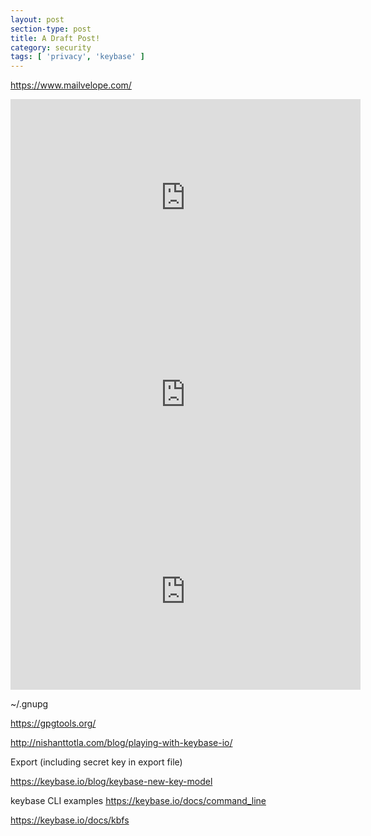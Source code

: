 ```yaml
---
layout: post
section-type: post
title: A Draft Post!
category: security
tags: [ 'privacy', 'keybase' ]
---
```


https://www.mailvelope.com/

<iframe width="560" height="315" src="https://www.youtube.com/embed/RRZiERo172k" frameborder="0" allowfullscreen></iframe>

<iframe width="560" height="315" src="https://www.youtube.com/embed/S4HP1pRTE3A" frameborder="0" allowfullscreen></iframe>

<iframe width="560" height="315" src="https://www.youtube.com/embed/6b6uuIFSgzI" frameborder="0" allowfullscreen></iframe>

~/.gnupg

https://gpgtools.org/

http://nishanttotla.com/blog/playing-with-keybase-io/

Export (including secret key in export file)

https://keybase.io/blog/keybase-new-key-model

keybase CLI examples
https://keybase.io/docs/command_line

https://keybase.io/docs/kbfs
